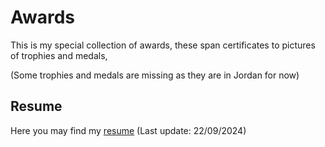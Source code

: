 # Awards

This is my special collection of awards, these span certificates to pictures of trophies and medals,

(Some trophies and medals are missing as they are in Jordan for now)

## Resume

Here you may find my [resume](Resume.pdf) (Last update: 22/09/2024)
